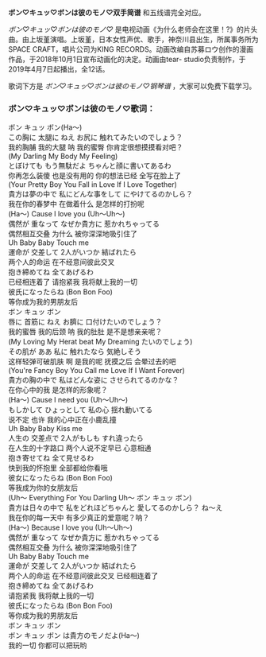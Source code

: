 

**ボン♡キュッ♡ボンは彼のモノ♡双手简谱** 和五线谱完全对应。

_ボン♡キュッ♡ボンは彼のモノ♡_
是电视动画《为什么老师会在这里！?》的片头曲。由上坂堇演唱。上坂堇，日本女性声优、歌手，神奈川县出生，所属事务所为SPACE CRAFT，唱片公司为KING
RECORDS。动画改编自苏募ロウ创作的漫画作品，于2018年10月1日宣布动画化的决定。动画由tear-
studio负责制作，于2019年4月7日起播出，全12话。

歌词下方是 _ボン♡キュッ♡ボンは彼のモノ♡钢琴谱_ ，大家可以免费下载学习。

### ボン♡キュッ♡ボンは彼のモノ♡歌词：

ボン キュッ ボン(Ha～)  
この胸に 太腿に ねえ お尻に 触れてみたいのでしょう？  
我的胸脯 我的大腿 呐 我的蜜臀 你肯定很想摸摸看对吧？  
(My Darling My Body My Feeling)  
とぼけても もう無駄だよ ちゃんと顔に書いてあるわ  
你再怎么装傻 也是没有用的 你的想法已经 全写在脸上了  
(Your Pretty Boy You Fall in Love If I Love Together)  
貴方は夢の中で 私にどんな事をして にやけてるのかしら？  
我在你的春梦中 在做着什么 是怎样的打扮呢  
(Ha～) Cause I love you (Uh～Uh～)  
偶然が 重なって なぜか貴方に 惹かれちゃってる  
偶然相互交叠 为什么 被你深深地吸引住了  
Uh Baby Baby Touch me  
運命が 交差して 2人がいつか 結ばれたら  
两个人的命运 在不经意间彼此交叉  
抱き締めてね 全てあげるわ  
已经相连着了 请抱紧我 我将献上我的一切  
彼氏になったらね (Bon Bon Foo)  
等你成为我的男朋友后  
ボン キュッ ボン  
唇に 首筋に ねえ お臍に 口付けたいのでしょう？  
我的蜜唇 我的后颈 呐 我的肚肚 是不是想亲亲呢？  
(My Loving My Herat beat My Dreaming たいのでしょう)  
その肌が ああ 私に 触れたなら 気絶しそう  
这样轻弹可破肌肤 啊 是我的呢 抚摸之后 会晕过去的吧  
(You're Fancy Boy You Call me Love If I Want Forever)  
貴方の胸の中で 私はどんな姿に させられてるのかな？  
在你心中的我 是怎样的形象呢？  
(Ha～) Cause I need you (Uh～Uh～)  
もしかして ひょっとして 私の心 揺れ動いてる  
说不定 也许 我的心中正在小鹿乱撞  
Uh Baby Baby Kiss me  
人生の 交差点で 2人がもしも すれ違ったら  
在人生的十字路口 两个人说不定早已 心意相通  
抱き寄せてね 全て見せるわ  
快到我的怀抱里 全部都给你看哦  
彼女になったらね (Bon Bon Foo)  
等我成为你的女朋友后  
(Uh～ Everything For You Darling Uh～ ボン キュッ ボン)  
貴方は日々の中で 私をどれほどちゃんと 愛してるのかしら？ ね～え  
我在你的每一天中 有多少真正的爱意呢？呐？  
(Ha～) Because I love you (Uh～Uh～)  
偶然が 重なって なぜか貴方に 惹かれちゃってる  
偶然相互交叠 为什么 被你深深地吸引住了  
Uh Baby Baby Touch me  
運命が 交差して 2人がいつか 結ばれたら  
两个人的命运 在不经意间彼此交叉 已经相连着了  
抱き締めてね 全てあげるわ  
请抱紧我 我将献上我的一切  
彼氏になったらね (Bon Bon Foo)  
等你成为我的男朋友后  
ボン キュッ ボン  
ボン キュッ ボン は貴方のモノだよ(Ha～)  
我的一切 你都可以把玩哟

